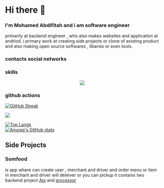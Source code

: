 # Hi there 👋

### I'm Mohamed Abdifitah and i am software engineer
primarily at backend engineer , who also makes websites and application at andriod.
i primary work at creating side projects or clone of existing product and also making open source softwares , libaries or even tools.
### contacts social networks

### skills
<p align="center">
  <a href="https://skillicons.dev">
    <img src="https://skillicons.dev/icons?i=typescript,python,javascript,go,dart,cpp,c,bash,css,express,graphql,apollo,react,next,mongodb,redis,aws,mui,docker,sass,redux,selenium,tailwind,vim,nginx,electron,figma,nestjs,jest,kubernetes,deno,nodejs,mysql,postgresql,vite,firebase,vercel,webpack,stackoverflow,java,markdown,cassandra,flutter,androidstudio,cloudflare,cmake,gcp,githubactions,github,git,prometheus,regex,spring,visualstudio,powershell" />
</a>
</p>

### github actions

[![GitHub Streak](https://github-readme-streak-stats.herokuapp.com/?user=mohamedabdifitah&hide=html&layout=compact&theme=highcontrast)](https://github.com/mohamedabdifitah)



 

 ![](./profile-3d-contrib/profile-night-rainbow.svg)
 
 [![Top Langs](https://github-readme-stats.vercel.app/api/top-langs/?username=mohamedabdifitah&layout=compact&theme=radical)](https://github.com/anuraghazra/github-readme-stats)
 <br>
 [![Anurag's GitHub stats](https://github-readme-stats.vercel.app/api?username=mohamedabdifitah&layout=compact&theme=radical)](https://github.com/anuraghazra/github-readme-stats)


 </details>
 
 ## Side Projects

 ### Somfood 
 is app where can create user , merchant and driver  and order menu or item in merchant and driver will deleiver or you can pickup
 it contains two backend project [Api](https://github.com/mohamedabdifitah/mohamedabdifitah/ecapi) and [processor](https://github.com/mohamedabdifitah/mohamedabdifitah/processor)

